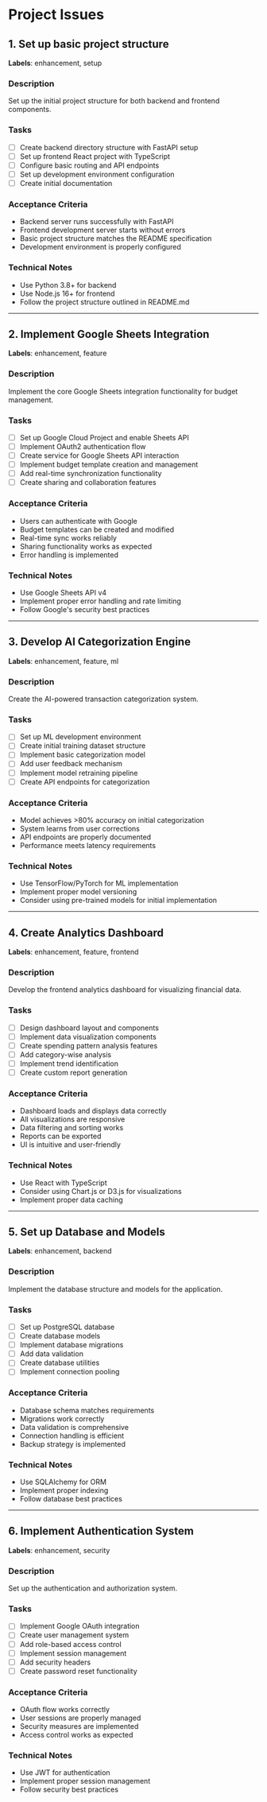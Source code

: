 # Project Issues

## 1. Set up basic project structure
**Labels**: enhancement, setup

### Description
Set up the initial project structure for both backend and frontend components.

### Tasks
- [ ] Create backend directory structure with FastAPI setup
- [ ] Set up frontend React project with TypeScript
- [ ] Configure basic routing and API endpoints
- [ ] Set up development environment configuration
- [ ] Create initial documentation

### Acceptance Criteria
- Backend server runs successfully with FastAPI
- Frontend development server starts without errors
- Basic project structure matches the README specification
- Development environment is properly configured

### Technical Notes
- Use Python 3.8+ for backend
- Use Node.js 16+ for frontend
- Follow the project structure outlined in README.md

---

## 2. Implement Google Sheets Integration
**Labels**: enhancement, feature

### Description
Implement the core Google Sheets integration functionality for budget management.

### Tasks
- [ ] Set up Google Cloud Project and enable Sheets API
- [ ] Implement OAuth2 authentication flow
- [ ] Create service for Google Sheets API interaction
- [ ] Implement budget template creation and management
- [ ] Add real-time synchronization functionality
- [ ] Create sharing and collaboration features

### Acceptance Criteria
- Users can authenticate with Google
- Budget templates can be created and modified
- Real-time sync works reliably
- Sharing functionality works as expected
- Error handling is implemented

### Technical Notes
- Use Google Sheets API v4
- Implement proper error handling and rate limiting
- Follow Google's security best practices

---

## 3. Develop AI Categorization Engine
**Labels**: enhancement, feature, ml

### Description
Create the AI-powered transaction categorization system.

### Tasks
- [ ] Set up ML development environment
- [ ] Create initial training dataset structure
- [ ] Implement basic categorization model
- [ ] Add user feedback mechanism
- [ ] Implement model retraining pipeline
- [ ] Create API endpoints for categorization

### Acceptance Criteria
- Model achieves >80% accuracy on initial categorization
- System learns from user corrections
- API endpoints are properly documented
- Performance meets latency requirements

### Technical Notes
- Use TensorFlow/PyTorch for ML implementation
- Implement proper model versioning
- Consider using pre-trained models for initial implementation

---

## 4. Create Analytics Dashboard
**Labels**: enhancement, feature, frontend

### Description
Develop the frontend analytics dashboard for visualizing financial data.

### Tasks
- [ ] Design dashboard layout and components
- [ ] Implement data visualization components
- [ ] Create spending pattern analysis features
- [ ] Add category-wise analysis
- [ ] Implement trend identification
- [ ] Create custom report generation

### Acceptance Criteria
- Dashboard loads and displays data correctly
- All visualizations are responsive
- Data filtering and sorting works
- Reports can be exported
- UI is intuitive and user-friendly

### Technical Notes
- Use React with TypeScript
- Consider using Chart.js or D3.js for visualizations
- Implement proper data caching

---

## 5. Set up Database and Models
**Labels**: enhancement, backend

### Description
Implement the database structure and models for the application.

### Tasks
- [ ] Set up PostgreSQL database
- [ ] Create database models
- [ ] Implement database migrations
- [ ] Add data validation
- [ ] Create database utilities
- [ ] Implement connection pooling

### Acceptance Criteria
- Database schema matches requirements
- Migrations work correctly
- Data validation is comprehensive
- Connection handling is efficient
- Backup strategy is implemented

### Technical Notes
- Use SQLAlchemy for ORM
- Implement proper indexing
- Follow database best practices

---

## 6. Implement Authentication System
**Labels**: enhancement, security

### Description
Set up the authentication and authorization system.

### Tasks
- [ ] Implement Google OAuth integration
- [ ] Create user management system
- [ ] Add role-based access control
- [ ] Implement session management
- [ ] Add security headers
- [ ] Create password reset functionality

### Acceptance Criteria
- OAuth flow works correctly
- User sessions are properly managed
- Security measures are implemented
- Access control works as expected

### Technical Notes
- Use JWT for authentication
- Implement proper session management
- Follow security best practices 